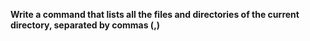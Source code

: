 **Write a command that lists all the files and directories of the current directory, separated by commas (,)**
